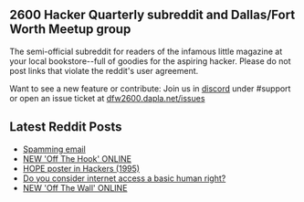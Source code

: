 ## 2600 Hacker Quarterly subreddit and Dallas/Fort Worth Meetup group
The semi-official subreddit for readers of the infamous little magazine at your local bookstore--full of goodies for the aspiring hacker. Please do not post links that violate the reddit's user agreement.

Want to see a new feature or contribute: 
Join us in [discord](https://dfw2600.dapla.net/chat) under #support or open an issue ticket at [dfw2600.dapla.net/issues](https://dfw2600.dapla.net/issues)

## Latest Reddit Posts
<!-- BLOG-POST-LIST:START -->
- [Spamming email](https://www.reddit.com/r/2600/comments/1jfpx1k/spamming_email/)
- [NEW 'Off The Hook' ONLINE](https://2600.com/hook/19-03-2025)
- [HOPE poster in Hackers (1995)](https://www.reddit.com/r/2600/comments/1jfaera/hope_poster_in_hackers_1995/)
- [Do you consider internet access a basic human right?](https://www.reddit.com/r/2600/comments/1jelj54/do_you_consider_internet_access_a_basic_human/)
- [NEW 'Off The Wall' ONLINE](https://2600.com/wall/18-03-2025)
<!-- BLOG-POST-LIST:END -->
